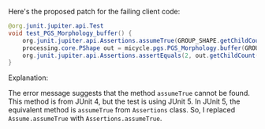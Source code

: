 Here's the proposed patch for the failing client code:

```java
@org.junit.jupiter.api.Test
void test_PGS_Morphology_buffer() {
    org.junit.jupiter.api.Assertions.assumeTrue(GROUP_SHAPE.getChildCount() == 2);
    processing.core.PShape out = micycle.pgs.PGS_Morphology.buffer(GROUP_SHAPE, -1);
    org.junit.jupiter.api.Assertions.assertEquals(2, out.getChildCount());
}
```

Explanation:

The error message suggests that the method `assumeTrue` cannot be found. This method is from JUnit 4, but the test is using JUnit 5. In JUnit 5, the equivalent method is `assumeTrue` from `Assertions` class. So, I replaced `Assume.assumeTrue` with `Assertions.assumeTrue`.